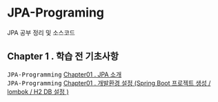 # JPA-Programing
JPA 공부 정리 및 소스코드

## Chapter 1 . 학습 전 기초사항
<kbd>JPA-Programming</kbd> [Chapter01 . JPA 소개 ](./README/Ch01_jpa.md)<br>
<kbd>JPA-Programming</kbd> [Chapter01 . 개발환경 설정 (Spring Boot 프로젝트 생성 / lombok / H2 DB 설정 ) ](./README/Ch01_settings.md)<br>